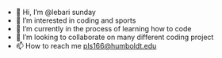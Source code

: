 - 👋 Hi, I’m @lebari sunday
- 👀 I’m interested in coding and sports
- 🌱 I’m currently in the process of learning how to code
- 💞️ I’m looking to collaborate on many different coding project
- 📫 How to reach me pls166@humboldt.edu

<!---
lebarisunday/lebarisunday is a ✨ special ✨ repository because its `README.md` (this file) appears on your GitHub profile.
You can click the Preview link to take a look at your changes.
--->
